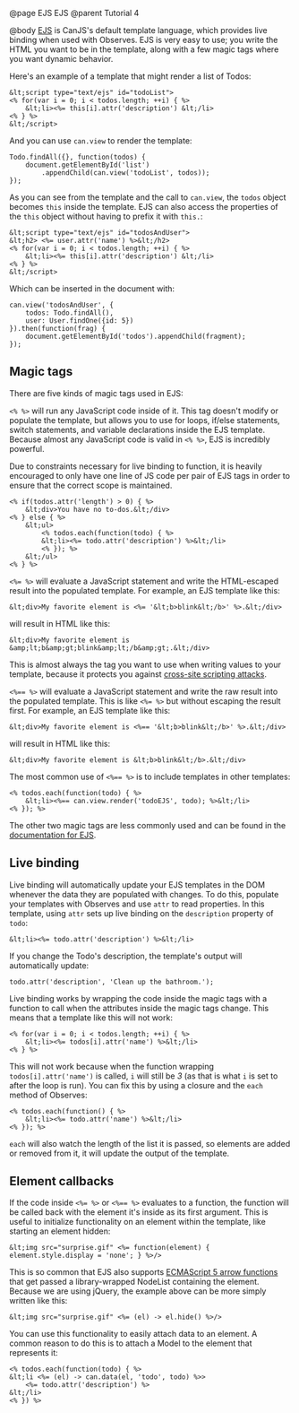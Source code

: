 @page EJS EJS
@parent Tutorial 4

@body
[EJS](../docs/can.ejs.html) is CanJS's default template language, which provides live
binding when used with Observes. EJS is very easy to use; you write the HTML you
want to be in the template, along with a few magic tags where you want dynamic
behavior.

Here's an example of a template that might render a list of Todos:

```
&lt;script type="text/ejs" id="todoList">
<% for(var i = 0; i < todos.length; ++i) { %>
	&lt;li><%= this[i].attr('description') &lt;/li>
<% } %>
&lt;/script>
```

And you can use `can.view` to render the template:

```
Todo.findAll({}, function(todos) {
	document.getElementById('list')
		.appendChild(can.view('todoList', todos));
});
```

As you can see from the template and the call to `can.view`, the `todos`
object becomes `this` inside the template. EJS can also access the properties
of the `this` object without having to prefix it with `this.`:

```
&lt;script type="text/ejs" id="todosAndUser">
&lt;h2> <%= user.attr('name') %>&lt;/h2>
<% for(var i = 0; i < todos.length; ++i) { %>
	&lt;li><%= this[i].attr('description') &lt;/li>
<% } %>
&lt;/script>
```

Which can be inserted in the document with:

```
can.view('todosAndUser', {
	todos: Todo.findAll(),
	user: User.findOne({id: 5})
}).then(function(frag) {
	document.getElementById('todos').appendChild(fragment);
});
```

## Magic tags

There are five kinds of magic tags used in EJS:

`<% %>` will run any JavaScript code inside of it. This tag doesn't modify or
populate the template, but allows you to use for loops, if/else statements, 
switch statements, and variable declarations inside the EJS template. Because
almost any JavaScript code is valid in `<% %>`, EJS is incredibly powerful.

Due to constraints necessary for live binding to function, it is heavily
encouraged to only have one line of JS code per pair of EJS tags in order to
ensure that the correct scope is maintained.

```
<% if(todos.attr('length') > 0) { %>
	&lt;div>You have no to-dos.&lt;/div>
<% } else { %>
	&lt;ul>
		<% todos.each(function(todo) { %>
		&lt;li><%= todo.attr('description') %>&lt;/li>
		<% }); %>
	&lt;/ul>
<% } %>
```

`<%= %>` will evaluate a JavaScript statement and write the HTML-escaped result
into the populated template. For example, an EJS template like this:

```
&lt;div>My favorite element is <%= '&lt;b>blink&lt;/b>' %>.&lt;/div>
```

will result in HTML like this:

```
&lt;div>My favorite element is &amp;lt;b&amp;gt;blink&amp;lt;/b&amp;gt;.&lt;/div>
```

This is almost always the tag you want to use when writing values to your
template, because it protects you against [cross-site scripting attacks](http://en.wikipedia.org/wiki/Cross-site_scripting).

`<%== %>` will evaluate a JavaScript statement and write the raw result into the
populated template. This is like `<%= %>` but without escaping the result first.
For example, an EJS template like this:

```
&lt;div>My favorite element is <%== '&lt;b>blink&lt;/b>' %>.&lt;/div>
```

will result in HTML like this:

```
&lt;div>My favorite element is &lt;b>blink&lt;/b>.&lt;/div>
```

The most common use of `<%== %>` is to include templates in other templates:

```
<% todos.each(function(todo) { %>
	&lt;li><%== can.view.render('todoEJS', todo); %>&lt;/li>
<% }); %>
```

The other two magic tags are less commonly used and can be found in the
[documentation for EJS](../docs/can.ejs.html).

## Live binding

Live binding will automatically update your EJS templates in the DOM whenever
the data they are populated with changes. To do this, populate your templates
with Observes and use `attr` to read properties. In this template, using
`attr` sets up live binding on the `description` property of `todo`:

```
&lt;li><%= todo.attr('description') %>&lt;/li>
```

If you change the Todo's description, the template's output will automatically
update:

```
todo.attr('description', 'Clean up the bathroom.');
```

Live binding works by wrapping the code inside the magic tags with a function
to call when the attributes inside the magic tags change. This means that a
template like this will not work:

```
<% for(var i = 0; i < todos.length; ++i) { %>
	&lt;li><%= todos[i].attr('name') %>&lt;/li>
<% } %>
```

This will not work because when the function wrapping `todos[i].attr('name')` is
called, `i` will still be _3_ (as that is what `i` is set to after the loop is
run). You can fix this by using a closure and the `each` method of Observes:

```
<% todos.each(function() { %>
	&lt;li><%= todo.attr('name') %>&lt;/li>
<% }); %>
```

`each` will also watch the length of the list it is passed, so elements are
added or removed from it, it will update the output of the template.

## Element callbacks

If the code inside `<%= %>` or `<%== %>` evaluates to a function, the function
will be called back with the element it's inside as its first argument. This is
useful to initialize functionality on an element within the template, like
starting an element hidden:

```
&lt;img src="surprise.gif" <%= function(element) { element.style.display = 'none'; } %>/>
```

This is so common that EJS also supports [ECMAScript 5 arrow functions](http://wiki.ecmascript.org/doku.php?id=strawman:arrow_function_syntax)
that get passed a library-wrapped NodeList containing the element. Because we
are using jQuery, the example above can be more simply written like this:

```
&lt;img src="surprise.gif" <%= (el) -> el.hide() %>/>
```

You can use this functionality to easily attach data to an element. A common
reason to do this is to attach a Model to the element that represents it:

```
<% todos.each(function(todo) { %>
&lt;li <%= (el) -> can.data(el, 'todo', todo) %>>
	<%= todo.attr('description') %>
&lt;/li>
<% }) %>
```
